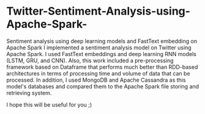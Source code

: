 # Twitter-Sentiment-Analysis-using-Apache-Spark-
Sentiment analysis using deep learning models and FastText embedding on Apache Spark
I implemented a sentiment analysis model on Twitter using Apache Spark. I used FastText embeddings and deep learning RNN models (LSTM, GRU, and CNN). Also, this work included a pre-processing framework based on Dataframe that performs much better than RDD-based architectures in terms of processing time and volume of data that can be processed.
In addition, I used MongoDB and Apache Cassandra as this model's databases and compared them to the Apache Spark file storing and retrieving system.

I hope this will be useful for you ;)
